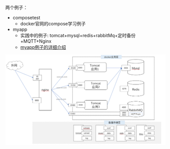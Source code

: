 两个例子：

* composetest
  * docker官网的compose学习例子
* myapp
  * 实践中的例子: tomcat+mysql+redis+rabbitMq+定时备份+MQTT+Nginx
  * [myapp例子的详细介绍](https://github.com/fanhualei/wukong-bd/blob/master/doc/docker-example.md)



![alt](https://github.com/fanhualei/wukong-bd/raw/master/doc/imgs/docker-compose-exa-jiagou.png)